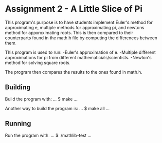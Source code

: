 # Assignment 2 - A Little Slice of Pi

This program's purpose is to have students implement Euler's method for approximating e, multiple methods for approximating pi, and newtons method for appxroximating roots. This is then compared to their counterparts found in the math.h file by computing the differences between them.

This program is used to run:
    -Euler's approximation of e.
    -Multiple different approximations for pi from different mathematicials/scientists.
    -Newton's method for solving square roots.

The program then compares the results to the ones found in math.h.

## Building

Build the program with:
...
$ make
...

Another way to build the program is:
...
$ make all
...

## Running

Run the program with:
...
$ ./mathlib-test
...
